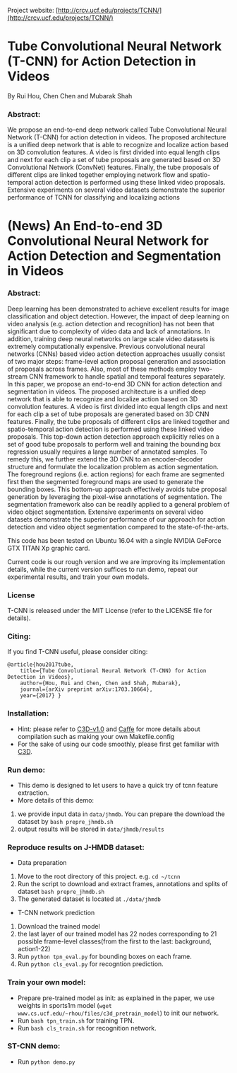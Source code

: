 Project website: [http://crcv.ucf.edu/projects/TCNN/](http://crcv.ucf.edu/projects/TCNN/)
# Tube Convolutional Neural Network (T-CNN) for Action Detection in Videos

By Rui Hou, Chen Chen and Mubarak Shah

### Abstract:

We propose an end-to-end deep network called Tube Convolutional Neural Network (T-CNN) for action detection in videos. The proposed architecture is a unified deep network that is able to recognize and localize action based on 3D convolution features. A video is first divided into equal length clips and next for each clip a set of tube proposals are generated based on 3D Convolutional Network (ConvNet) features. Finally, the tube proposals of different clips are linked together employing network flow and spatio-temporal action detection is performed using these linked video proposals. Extensive experiments on several video datasets demonstrate the superior performance of TCNN for classifying and localizing actions

# (News) An End-to-end 3D Convolutional Neural Network for Action Detection and Segmentation in Videos

### Abstract:
Deep learning has been demonstrated to achieve excellent results for image classification and object detection. However,
the impact of deep learning on video analysis (e.g. action detection and recognition) has not been that significant due to complexity of
video data and lack of annotations. In addition, training deep neural networks on large scale video datasets is extremely
computationally expensive. Previous convolutional neural networks (CNNs) based video action detection approaches usually consist of
two major steps: frame-level action proposal generation and association of proposals across frames. Also, most of these methods
employ two-stream CNN framework to handle spatial and temporal features separately. In this paper, we propose an end-to-end 3D
CNN for action detection and segmentation in videos. The proposed architecture is a unified deep network that is able to recognize and
localize action based on 3D convolution features. A video is first divided into equal length clips and next for each clip a set of tube
proposals are generated based on 3D CNN features. Finally, the tube proposals of different clips are linked together and
spatio-temporal action detection is performed using these linked video proposals. This top-down action detection approach explicitly
relies on a set of good tube proposals to perform well and training the bounding box regression usually requires a large number of
annotated samples. To remedy this, we further extend the 3D CNN to an encoder-decoder structure and formulate the localization
problem as action segmentation. The foreground regions (i.e. action regions) for each frame are segmented first then the segmented
foreground maps are used to generate the bounding boxes. This bottom-up approach effectively avoids tube proposal generation by
leveraging the pixel-wise annotations of segmentation. The segmentation framework also can be readily applied to a general problem
of video object segmentation. Extensive experiments on several video datasets demonstrate the superior performance of our approach
for action detection and video object segmentation compared to the state-of-the-arts.

This code has been tested on Ubuntu 16.04 with a single NVIDIA GeForce GTX TITAN Xp graphic card.

[comment]: # ()
Current code is our rough version and we are improving its implementation details, while the current version suffices to run demo, repeat our experimental results, and train your own models.

### License

T-CNN is released under the MIT License (refer to the LICENSE file for details).

### Citing:

If you find T-CNN useful, please consider citing:

    @article{hou2017tube,
        title={Tube Convolutional Neural Network (T-CNN) for Action Detection in Videos},
        author={Hou, Rui and Chen, Chen and Shah, Mubarak},
        journal={arXiv preprint arXiv:1703.10664},
        year={2017} }
    
### Installation:
- Hint: please refer to [C3D-v1.0](https://github.com/facebook/C3D/tree/master/C3D-v1.0) and [Caffe](https://github.com/BVLC/caffe) for more details about compilation such as making your own Makefile.config
- For the sake of using our code smoothly, please first get familiar with [C3D](https://github.com/facebook/C3D).

### Run demo:
- This demo is designed to let users to have a quick try of tcnn feature extraction.
- More details of this demo:
1. we provide input data in `data/jhmdb`. You can prepare the download the dataset by `bash prepre_jhmdb.sh`
2. output results will be stored in `data/jhmdb/results`

### Reproduce results on J-HMDB dataset:
- Data preparation
1. Move to the root directory of this project. e.g. `cd ~/tcnn`
2. Run the script to download and extract frames, annotations and splits of dataset `bash prepre_jhmdb.sh`
3. The generated dataset is located at `./data/jhmdb`

- T-CNN network prediction
1. Download the trained model
2. the last layer of our trained model has 22 nodes corresponding to 21 possible frame-level classes(from the first to the last: background, action1-22)
3. Run `python tpn_eval.py` for bounding boxes on each frame.
4. Run `python cls_eval.py` for recogntion prediction.

### Train your own model:
- Prepare pre-trained model as init: as explained in the paper, we use weights in sports1m model (`wget www.cs.ucf.edu/~rhou/files/c3d_pretrain_model`) to init our network.
- Run `bash tpn_train.sh` for training TPN.
- Run `bash cls_train.sh` for recognition network.

### ST-CNN demo:
- Run `python demo.py`
